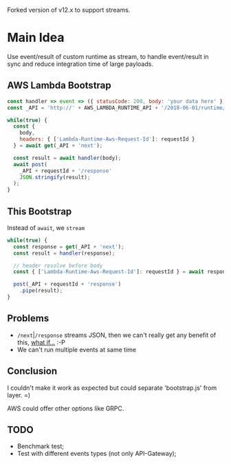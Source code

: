 Forked version of v12.x to support streams.

# Main Idea

Use event/result of custom runtime as stream, to handle event/result in sync and reduce integration time of large payloads.

## AWS Lambda Bootstrap

```javascript
const handler => event => ({ statusCode: 200, body: 'your data here' });
const _API = 'http://' + AWS_LAMBDA_RUNTIME_API + '/2018-06-01/runtime/invocation/';

while(true) {
  const {
    body,
    headers: { ['Lambda-Runtime-Aws-Request-Id']: requestId }
  } = await get(_API + 'next');

  const result = await handler(body);
  await post(
    _API + requestId + '/response'
    JSON.stringify(result);
  );
}
```

## This Bootstrap


Instead of `await`, we `stream`

```javascript
while(true) {
  const response = get(_API + 'next');
  const result = handler(response);

  // header resolve before body
  const { ['Lambda-Runtime-Aws-Request-Id']: requestId } = await response.headers;

  post(_API + requestId + 'response')
    .pipe(result);
}
```

## Problems

* `/next`|`/response` streams JSON, then we can't really get any benefit of this, [what if...](https://github.com/dominictarr/JSONStream) :-P
* We can't run multiple events at same time

## Conclusion

I couldn't make it work as expected but could separate 'bootstrap.js' from layer. =)

AWS could offer other options like GRPC.

## TODO

* Benchmark test;
* Test with different events types (not only API-Gateway);
